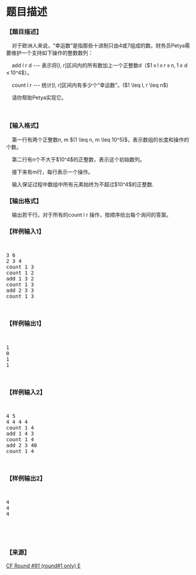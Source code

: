 # 题目描述


<h3>
【题目描述】
</h3>
<p>
    对于欧洲人来说，“幸运数”是指那些十进制只由4或7组成的数。财务员Petya需要维护一个支持如下操作的整数数列：
</p>
<p>
    add l r d --- 表示将[l, r]区间内的所有数加上一个正整数d（$1 ≤ l ≤ r ≤ n, 1 ≤ d ≤ 10^4$）。
</p>
<p>
    count l r --- 统计[l, r]区间内有多少个“幸运数”。($1 \leq l, r \leq n$)
</p>
<p>
    请你帮助Petya实现它。
</p>
<p>
<br/>
</p>
<h3>
【输入格式】
</h3>
<p>
    第一行有两个正整数n, m $(1 \leq n, m \leq 10^5)$，表示数组的长度和操作的个数。
</p>
<p>
    第二行有n个不大于$10^4$的正整数，表示这个初始数列。
</p>
<p>
    接下来有m行，每行表示一个操作。
</p>
<p>
    输入保证过程中数组中所有元素始终为不超过$10^4$的正整数.
</p>
<h3>
【输出格式】
</h3>
<p>
    输出若干行。对于所有的count l r 操作，按顺序给出每个询问的答案。
</p>
<h3>
【样例输入1】
</h3>
<pre><p>
3 6
2 3 4
count 1 3
count 1 2
add 1 3 2
count 1 3
add 2 3 3
count 1 3
</p>
</pre>
<h3>
【样例输出1】
</h3>
<pre><p>
1
0
1
1
</p>
</pre>
<h3>
</h3>
<h3>
【样例输入2】
</h3>
<pre><p>
4 5
4 4 4 4
count 1 4
add 1 4 3
count 1 4
add 2 3 40
count 1 4
</p>
</pre>
<h3>
【样例输出2】
</h3>
<pre><p>
4
4
4
</p>
</pre>
<br/>
<h3>
【来源】
</h3>
<p>
<a href="http://codeforces.com/problemset/problem/121/E" target="_blank">CF Round #91 (round#1 only) E</a> 
</p>
<p>
<br/>
</p>
